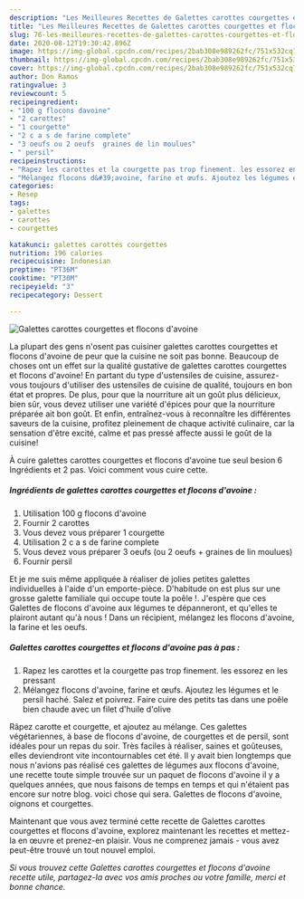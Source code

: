 ```yaml
---
description: "Les Meilleures Recettes de Galettes carottes courgettes et flocons d&amp;#39;avoine"
title: "Les Meilleures Recettes de Galettes carottes courgettes et flocons d&amp;#39;avoine"
slug: 76-les-meilleures-recettes-de-galettes-carottes-courgettes-et-flocons-d-and-39-avoine
date: 2020-08-12T19:30:42.896Z
image: https://img-global.cpcdn.com/recipes/2bab308e989262fc/751x532cq70/galettes-carottes-courgettes-et-flocons-davoine-photo-principale-de-la-recette.jpg
thumbnail: https://img-global.cpcdn.com/recipes/2bab308e989262fc/751x532cq70/galettes-carottes-courgettes-et-flocons-davoine-photo-principale-de-la-recette.jpg
cover: https://img-global.cpcdn.com/recipes/2bab308e989262fc/751x532cq70/galettes-carottes-courgettes-et-flocons-davoine-photo-principale-de-la-recette.jpg
author: Don Ramos
ratingvalue: 3
reviewcount: 5
recipeingredient:
- "100 g flocons davoine"
- "2 carottes"
- "1 courgette"
- "2 c a s de farine complete"
- "3 oeufs ou 2 oeufs  graines de lin moulues"
- " persil"
recipeinstructions:
- "Rapez les carottes et la courgette pas trop finement. les essorez en les pressant"
- "Mélangez flocons d&#39;avoine, farine et œufs. Ajoutez les légumes et le persil haché. Salez et poivrez. Faire cuire des petits tas dans une poêle bien chaude avec un filet d&#39;huile d&#39;olive"
categories:
- Resep
tags:
- galettes
- carottes
- courgettes

katakunci: galettes carottes courgettes 
nutrition: 196 calories
recipecuisine: Indonesian
preptime: "PT36M"
cooktime: "PT30M"
recipeyield: "3"
recipecategory: Dessert

---
```



![Galettes carottes courgettes et flocons d&#39;avoine](https://img-global.cpcdn.com/recipes/2bab308e989262fc/751x532cq70/galettes-carottes-courgettes-et-flocons-davoine-photo-principale-de-la-recette.jpg)

La plupart des gens n'osent pas cuisiner galettes carottes courgettes et flocons d&#39;avoine de peur que la cuisine ne soit pas bonne. Beaucoup de choses ont un effet sur la qualité gustative de galettes carottes courgettes et flocons d&#39;avoine! En partant du type d'ustensiles de cuisine, assurez-vous toujours d'utiliser des ustensiles de cuisine de qualité, toujours en bon état et propres. De plus, pour que la nourriture ait un goût plus délicieux, bien sûr, vous devez utiliser une variété d'épices pour que la nourriture préparée ait bon goût. Et enfin, entraînez-vous à reconnaître les différentes saveurs de la cuisine, profitez pleinement de chaque activité culinaire, car la sensation d'être excité, calme et pas pressé affecte aussi le goût de la cuisine!

<!--inarticleads1-->

À cuire galettes carottes courgettes et flocons d&#39;avoine tue seul besion 6 Ingrédients et 2 pas. Voici comment vous cuire cette.

##### Ingrédients de galettes carottes courgettes et flocons d&#39;avoine :

1. Utilisation 100 g flocons d&#39;avoine
1. Fournir 2 carottes
1. Vous devez vous préparer 1 courgette
1. Utilisation 2 c a s de farine complete
1. Vous devez vous préparer 3 oeufs (ou 2 oeufs + graines de lin moulues)
1. Fournir  persil


Et je me suis même appliquée à réaliser de jolies petites galettes individuelles à l&#39;aide d&#39;un emporte-pièce. D&#39;habitude on est plus sur une grosse galette familiale qui occupe toute la poêle !. J&#39;espère que ces Galettes de flocons d&#39;avoine aux légumes te dépanneront, et qu&#39;elles te plairont autant qu&#39;à nous ! Dans un récipient, mélangez les flocons d&#39;avoine, la farine et les oeufs. 

<!--inarticleads2-->

##### Galettes carottes courgettes et flocons d&#39;avoine pas à pas :

1. Rapez les carottes et la courgette pas trop finement. les essorez en les pressant
1. Mélangez flocons d&#39;avoine, farine et œufs. Ajoutez les légumes et le persil haché. Salez et poivrez. Faire cuire des petits tas dans une poêle bien chaude avec un filet d&#39;huile d&#39;olive


Râpez carotte et courgette, et ajoutez au mélange. Ces galettes végétariennes, à base de flocons d&#39;avoine, de courgettes et de persil, sont idéales pour un repas du soir. Très faciles à réaliser, saines et goûteuses, elles deviendront vite incontournables cet été. Il y avait bien longtemps que nous n&#39;avions pas réalisé ces galettes de légumes aux flocons d&#39;avoine, une recette toute simple trouvée sur un paquet de flocons d&#39;avoine il y a quelques années, que nous faisons de temps en temps et qui n&#39;étaient pas encore sur notre blog. voici chose qui sera. Galettes de flocons d&#39;avoine, oignons et courgettes. 

<!--inarticleads1-->

<p>
Maintenant que vous avez terminé cette recette de Galettes carottes courgettes et flocons d&#39;avoine, explorez maintenant les recettes et mettez-la en œuvre et prenez-en plaisir. Vous ne comprenez jamais - vous avez peut-être trouvé un tout nouvel emploi.
</p>

<p>
<i>Si vous trouvez cette Galettes carottes courgettes et flocons d&#39;avoine recette utile, partagez-la avec vos amis proches ou votre famille, merci et bonne chance.</i>
</p>
